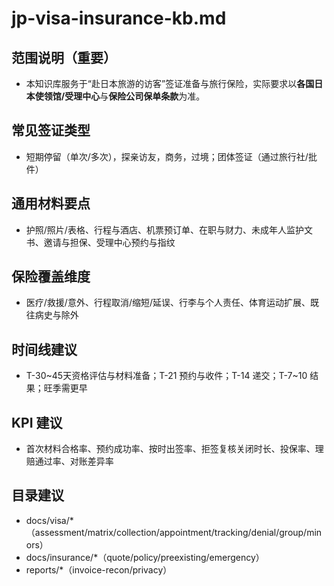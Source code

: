 # jp-visa-insurance-kb.md

## 范围说明（重要）

- 本知识库服务于“赴日本旅游的访客”签证准备与旅行保险，实际要求以**各国日本使领馆/受理中心**与**保险公司保单条款**为准。

## 常见签证类型

- 短期停留（单次/多次），探亲访友，商务，过境；团体签证（通过旅行社/批件）

## 通用材料要点

- 护照/照片/表格、行程与酒店、机票预订单、在职与财力、未成年人监护文书、邀请与担保、受理中心预约与指纹

## 保险覆盖维度

- 医疗/救援/意外、行程取消/缩短/延误、行李与个人责任、体育运动扩展、既往病史与除外

## 时间线建议

- T-30~45天资格评估与材料准备；T-21 预约与收件；T-14 递交；T-7~10 结果；旺季需更早

## KPI 建议

- 首次材料合格率、预约成功率、按时出签率、拒签复核关闭时长、投保率、理赔通过率、对账差异率

## 目录建议

- docs/visa/\*（assessment/matrix/collection/appointment/tracking/denial/group/minors）
- docs/insurance/\*（quote/policy/preexisting/emergency）
- reports/\*（invoice-recon/privacy）
